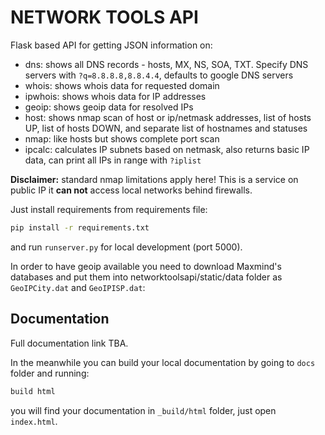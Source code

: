 # NETWORK TOOLS API

Flask based API for getting JSON information on:
* dns: shows all DNS records - hosts, MX, NS, SOA, TXT. Specify DNS servers with `?q=8.8.8.8,8.8.4.4`, defaults to google DNS servers
* whois: shows whois data for requested domain
* ipwhois: shows whois data for IP addresses
* geoip: shows geoip data for resolved IPs
* host: shows nmap scan of host or ip/netmask addresses, list of hosts UP, list of hosts DOWN, and separate list of hostnames and statuses
* nmap: like hosts but shows complete port scan
* ipcalc: calculates IP subnets based on netmask, also returns basic IP data, can print all IPs in range with `?iplist`

**Disclaimer:** standard nmap limitations apply here! This is a service on public IP it **can not** access local networks behind firewalls.
 
Just install requirements from requirements file:

```bash
pip install -r requirements.txt
```

and run `runserver.py` for local development (port 5000).

In order to have geoip available you need to download Maxmind's databases and put them into networktoolsapi/static/data folder as `GeoIPCity.dat` and `GeoIPISP.dat`:


## Documentation

Full documentation link TBA.

In the meanwhile you can build your local documentation by going to `docs` folder and running:

```bash
build html
```

you will find your documentation in `_build/html` folder, just open `index.html`.
